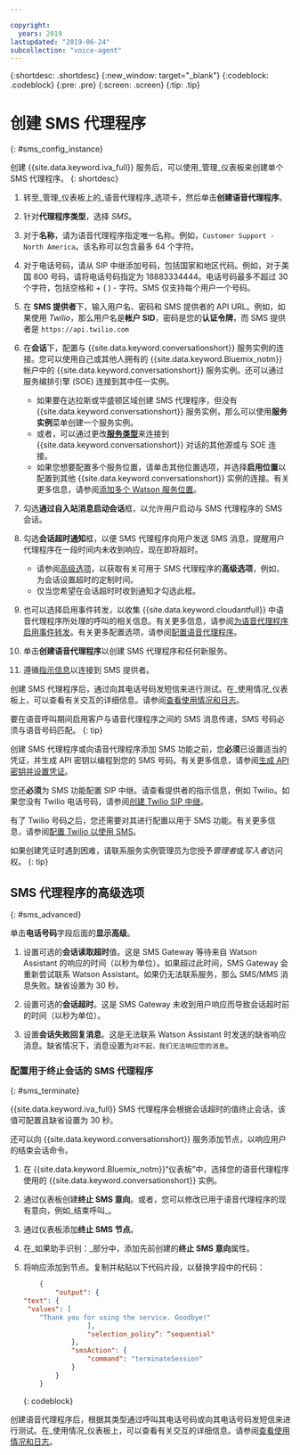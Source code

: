 ```yaml
---

copyright:
  years: 2019
lastupdated: "2019-06-24"
subcollection: "voice-agent"
---
```


{:shortdesc: .shortdesc}
{:new_window: target="_blank"}
{:codeblock: .codeblock}
{:pre: .pre}
{:screen: .screen}
{:tip: .tip}


# 创建 SMS 代理程序
{: #sms_config_instance}

创建 {{site.data.keyword.iva_full}} 服务后，可以使用_管理_仪表板来创建单个 SMS 代理程序。
{: shortdesc}

1. 转至_管理_仪表板上的_语音代理程序_选项卡，然后单击**创建语音代理程序**。

1. 针对**代理程序类型**，选择 _SMS_。

1. 对于**名称**，请为语音代理程序指定唯一名称。例如，`Customer Support - North America`。该名称可以包含最多 64 个字符。

1. 对于电话号码，请从 SIP 中继添加号码，包括国家和地区代码。例如，对于美国 800 号码，请将电话号码指定为 18883334444。电话号码最多不超过 30 个字符，包括空格和 + ( ) - 字符。SMS 仅支持每个用户一个号码。

1. 在 **SMS 提供者**下，输入用户名、密码和 SMS 提供者的 API URL。例如，如果使用 _Twilio_，那么用户名是**帐户 SID**，密码是您的**认证令牌**，而 SMS 提供者是 `https://api.twilio.com`

1. 在**会话**下，配置与 {{site.data.keyword.conversationshort}} 服务实例的连接。您可以使用自己或其他人拥有的 {{site.data.keyword.Bluemix_notm}} 帐户中的 {{site.data.keyword.conversationshort}} 服务实例。还可以通过服务编排引擎 (SOE) 连接到其中任一实例。

   * 如果要在达拉斯或华盛顿区域创建 SMS 代理程序，但没有 {{site.data.keyword.conversationshort}} 服务实例，那么可以使用**服务实例**菜单创建一个服务实例。
   * 或者，可以通过更改[**服务类型**](/docs/services/voice-agent?topic=voice-agent-other_service#other_service)来连接到 {{site.data.keyword.conversationshort}} 对话的其他源或与 SOE 连接。
   * 如果您想要配置多个服务位置，请单击其他位置选项，并选择**启用位置**以配置到其他 {{site.data.keyword.conversationshort}} 实例的连接。有关更多信息，请参阅[添加多个 Watson 服务位置](/docs/services/voice-agent?topic=voice-agent-disaster-recovery#add_location)。

1. 勾选**通过自入站消息启动会话**框，以允许用户启动与 SMS 代理程序的 SMS 会话。

1. 勾选**会话超时通知**框，以便 SMS 代理程序向用户发送 SMS 消息，提醒用户代理程序在一段时间内未收到响应，现在即将超时。 

    - 请参阅[高级选项](/docs/services/voice-agent?topic=voice-agent-sms_config_instance#sms_advanced)，以获取有关可用于 SMS 代理程序的**高级选项**，例如，为会话设置超时的定制时间。
    - 仅当您希望在会话超时时收到通知才勾选此框。

1. 也可以选择启用事件转发，以收集 {{site.data.keyword.cloudantfull}} 中语音代理程序所处理的呼叫的相关信息。有关更多信息，请参阅[为语音代理程序启用事件转发](/docs/services/voice-agent?topic=voice-agent-event_forwarding)。有关更多配置选项，请参阅[配置语音代理程序](/docs/services/voice-agent?topic=voice-agent-managing#configure_va)。

1.  单击**创建语音代理程序**以创建 SMS 代理程序和任何新服务。

1. 遵循[指示信息](/docs/services/voice-agent?topic=voice-agent-connect-sms)以连接到 SMS 提供者。

创建 SMS 代理程序后，通过向其电话号码发短信来进行测试。在_使用情况_仪表板上，可以查看有关交互的详细信息。请参阅[查看使用情况和日志](/docs/services/voice-agent?topic=voice-agent-logging)。

要在语音呼叫期间启用客户与语音代理程序之间的 SMS 消息传递，SMS 号码必须与语音号码匹配。
{: tip}

创建 SMS 代理程序或向语音代理程序添加 SMS 功能之前，您**必须**已设置适当的凭证，并生成 API 密钥以编程到您的 SMS 号码。有关更多信息，请参阅[生成 API 密钥并设置凭证](/docs/services/voice-agent?topic=voice-agent-connect-sms#sms_access)。

您还**必须**为 SMS 功能配置 SIP 中继。请查看提供者的指示信息，例如 Twilio。如果您没有 Twilio 电话号码，请参阅[创建 Twilio SIP 中继](/docs/services/voice-agent?topic=voice-agent-connect#twilio-setup)。

有了 Twilio 号码之后，您还需要对其进行配置以用于 SMS 功能。有关更多信息，请参阅[配置 Twilio 以使用 SMS](/docs/services/voice-agent?topic=voice-agent-connect-sms#twilio-setup)。

如果创建凭证时遇到困难，请联系服务实例管理员为您授予*管理者*或*写入者*访问权。
{: tip}

## SMS 代理程序的高级选项
{: #sms_advanced}

单击**电话号码**字段后面的**显示高级**。

1. 设置可选的**会话读取超时**值。这是 SMS Gateway 等待来自 Watson Assistant 的响应的时间（以秒为单位）。如果超过此时间，SMS Gateway 会重新尝试联系 Watson Assistant。如果仍无法联系服务，那么 SMS/MMS 消息失败。缺省设置为 30 秒。

1. 设置可选的**会话超时**。这是 SMS Gateway 未收到用户响应而导致会话超时前的时间（以秒为单位）。

1. 设置**会话失败回复消息**。这是无法联系 Watson Assistant 时发送的缺省响应消息。缺省情况下，消息设置为`对不起，我们无法响应您的消息`。

### 配置用于终止会话的 SMS 代理程序
{: #sms_terminate}

{{site.data.keyword.iva_full}} SMS 代理程序会根据会话超时的值终止会话，该值可配置且缺省设置为 30 秒。 

还可以向 {{site.data.keyword.conversationshort}} 服务添加节点，以响应用户的结束会话命令。 

1. 在 {{site.data.keyword.Bluemix_notm}}“仪表板”中，选择您的语音代理程序使用的 {{site.data.keyword.conversationshort}} 实例。

1. 通过仪表板创建**终止 SMS 意向**。或者，您可以修改已用于语音代理程序的现有意向，例如_结束呼叫_。

1. 通过仪表板添加**终止 SMS 节点**。

1. 在_如果助手识别：_部分中，添加先前创建的**终止 SMS 意向**属性。

1. 将响应添加到节点。复制并粘贴以下代码片段，以替换字段中的代码：

    ```json
        {
            "output": {
   "text": {
     "values": [
        "Thank you for using the service. Goodbye!"
                    ],
                    "selection_policy”: “sequential"
                },
                "smsAction": {
                    "command": "terminateSession"
                }
            }
        }
    ```
    {: codeblock}

创建语音代理程序后，根据其类型通过呼叫其电话号码或向其电话号码发短信来进行测试。在_使用情况_仪表板上，可以查看有关交互的详细信息。请参阅[查看使用情况和日志](/docs/services/voice-agent?topic=voice-agent-logging)。
